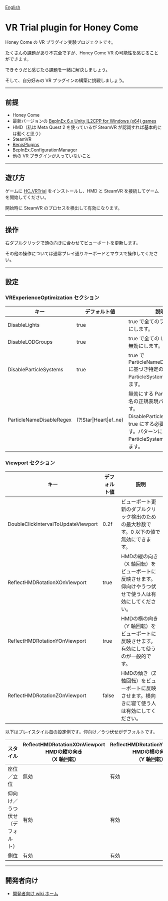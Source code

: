 [English](README.md)

# VR Trial plugin for Honey Come
Honey Come の VR プラグイン実験プロジェクトです。

たくさんの課題があり不完全ですが、Honey Come VR の可能性を感じることができます。

できそうだと感じたら課題を一緒に解決しましょう。

そして、自分好みの VR プラグインの構築に挑戦しましょう。

----

## 前提
- Honey Come
- 最新バージョンの [BepInEx 6.x Unity IL2CPP for Windows (x64) games](https://builds.bepinex.dev/projects/bepinex_be)
- HMD（私は Meta Quest 2 を使っているが SteamVR が認識すれば基本的には動くと思う）
- SteamVR
- [BepisPlugins](https://github.com/IllusionMods/BepisPlugins/)
- [BepInEx.ConfigurationManager](https://github.com/BepInEx/BepInEx.ConfigurationManager)
- 他の VR プラグインが入っていないこと

----

## 遊び方
ゲームに [HC_VRTrial](https://github.com/toydev/HC_VRTrial/releases) をインストールし、HMD と SteamVR を接続してゲームを開始してください。

開始時に SteamVR のプロセスを検出して有効になります。

----

## 操作
右ダブルクリックで頭の向きに合わせてビューポートを更新します。

その他の操作については通常プレイ通りキーボードとマウスで操作してください。

----

## 設定
### VRExperienceOptimization セクション
|キー|デフォルト値|説明|
|----|----|----|
|DisableLights|true|true で全てのライトを無効にします。|
|DisableLODGroups|true|true で全ての LODGroup を無効にします。|
|DisableParticleSystems|true|true で ParticleNameDisableRegex に基づき特定の ParticleSystem を無効にします。|
|ParticleNameDisableRegex|(?!Star\|Heart\|ef_ne)|無効にする ParticleSystem 名の正規表現パターンです。DisableParticleSystems を true にする必要があります。パターンにマッチする ParticleSystem を無効にします。|

### Viewport セクション
|キー|デフォルト値|説明|
|----|----|----|
|DoubleClickIntervalToUpdateViewport|0.2f|ビューポート更新のダブルクリック検出のための最大秒数です。0 以下の値で無効にできます。|
|ReflectHMDRotationXOnViewport|true|HMDの縦の向き（X 軸回転）をビューポートに反映させます。仰向けやうつ伏せで使う人は有効にしてください。|
|ReflectHMDRotationYOnViewport|true|HMDの横の向き（Y 軸回転）をビューポートに反映させます。有効にして使うのが一般的です。|
|ReflectHMDRotationZOnViewport|false|HMDの傾き（Z 軸回転）をビューポートに反映させます。横向きに寝て使う人は有効にしてください。|

以下はプレイスタイル毎の設定例です。仰向け／うつ伏せがデフォルトです。

|スタイル|ReflectHMDRotationXOnViewport<br>HMDの縦の向き<br>（X 軸回転）|ReflectHMDRotationYOnViewport<br>HMDの横の向き<br>（Y 軸回転）|ReflectHMDRotationZOnViewport<br>HMDの傾き<br>（Z 軸回転）|
|----|----|----|----|
|座位／立位|無効|有効|無効|
|仰向け／うつ伏せ（デフォルト）|有効|有効|有効|
|側位|有効|有効|有効|

----

## 開発者向け

- [開発者向け wiki ホーム](https://github.com/toydev/HC_VRTrial/wiki/Home.ja) 
